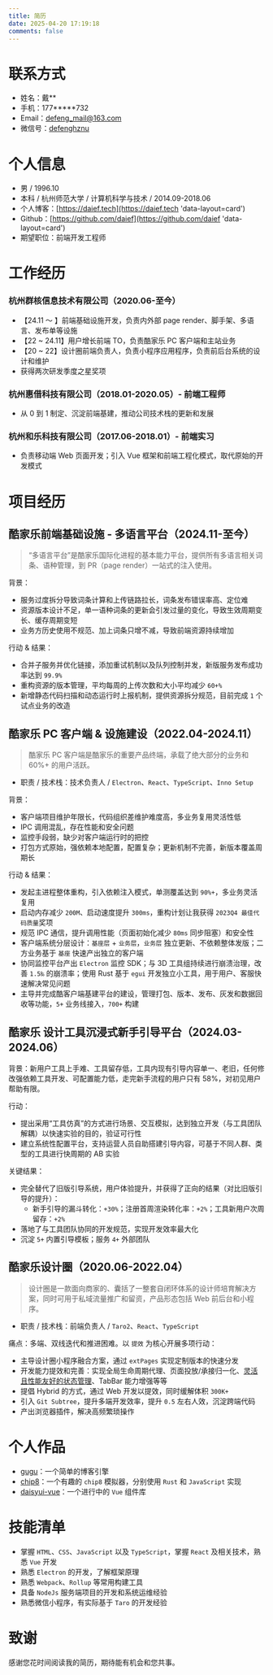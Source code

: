 ```yaml
---
title: 简历
date: 2025-04-20 17:19:18
comments: false
---
```


<!--
- https://github.com/geekcompany/ResumeSample/blob/master/web.md
-->

# 联系方式

- 姓名：戴\*\*
- 手机：177\*\*\*\*\*732
- Email：<defeng_mail@163.com>
- 微信号：[defenghznu](https://daief.tech/images/wechat.jpg)

# 个人信息

- 男 / 1996.10
- 本科 / 杭州师范大学 / 计算机科学与技术 / 2014.09-2018.06
- 个人博客：[https://daief.tech](https://daief.tech 'data-layout=card')
- Github：[https://github.com/daief](https://github.com/daief 'data-layout=card')
- 期望职位：前端开发工程师

# 工作经历

### 杭州群核信息技术有限公司（2020.06-至今）

- 【24.11 ～ 】前端基础设施开发，负责内外部 page render、脚手架、多语言、发布单等设施
- 【22 ~ 24.11】用户增长前端 TO，负责酷家乐 PC 客户端和主站业务
- 【20 ~ 22】设计圈前端负责人，负责小程序应用程序，负责前后台系统的设计和维护
- 获得两次研发季度之星奖项

### 杭州惠借科技有限公司（2018.01-2020.05）- 前端工程师

- 从 0 到 1 制定、沉淀前端基建，推动公司技术栈的更新和发展

### 杭州和乐科技有限公司（2017.06-2018.01）- 前端实习

- 负责移动端 Web 页面开发；引入 Vue 框架和前端工程化模式，取代原始的开发模式

# 项目经历

## 酷家乐前端基础设施 - 多语言平台（2024.11-至今）

<!-- 15w + 词条、300w+ 翻译 -->

> “多语言平台”是酷家乐国际化进程的基本能力平台，提供所有多语言相关词条、语种管理，到 PR（page render）一站式的注入使用。

背景：

- 服务过度拆分导致词条计算和上传链路拉长，词条发布错误率高、定位难
- 资源版本设计不足，单一语种词条的更新会引发过量的变化，导致生效周期变长、缓存周期变短
- 业务方历史使用不规范、加上词条只增不减，导致前端资源持续增加

行动 & 结果：

- 合并子服务并优化链接，添加重试机制以及队列控制并发，新版服务发布成功率达到 `99.9%`
- 重构资源的版本管理，平均每周的上传次数和大小平均减少 `60+%`
- 新增静态代码扫描和动态运行时上报机制，提供资源拆分规范，目前完成 `1` 个试点业务的改造

## 酷家乐 PC 客户端 & 设施建设（2022.04-2024.11）

> 酷家乐 PC 客户端是酷家乐的重要产品终端，承载了绝大部分的业务和 60%+ 的用户活跃。

- 职责 / 技术栈：技术负责人 / `Electron`、`React`、`TypeScript`、`Inno Setup`

背景：

- 客户端项目维护年限长，代码组织差维护难度高，多业务复用灵活性低
- IPC 调用混乱，存在性能和安全问题
- 监控手段弱，缺少对客户端运行时的把控
- 打包方式原始，强依赖本地配置，配置复杂；更新机制不完善，新版本覆盖周期长

行动 & 结果：

- 发起主进程整体重构，引入依赖注入模式，单测覆盖达到 `90%+`，多业务灵活复用
- 启动内存减少 `200M`、启动速度提升 `300ms`，重构计划让我获得 `2023Q4 最佳代码质量`奖项
- 规范 IPC 通信，提升调用性能（页面初始化减少 `80ms` 同步阻塞）和安全性
- 客户端系统分层设计：`基座层` + `业务层`，`业务层` 独立更新、不依赖整体发版；二方业务基于 `基座` 快速产出独立的客户端
- 协同监控平台产出 `Electron` 监控 SDK；与 3D 工具组持续进行崩溃治理，改善 `1.5‰` 的崩溃率；使用 Rust 基于 `egui` 开发独立小工具，用于用户、客服快速解决常见问题
- 主导并完成酷客户端基建平台的建设，管理打包、版本、发布、灰发和数据回收等功能，`5+` 业务线接入，`700+` 构建

## 酷家乐 设计工具沉浸式新手引导平台（2024.03-2024.06）

背景：新用户工具上手难、工具留存低，工具内现有引导内容单一、老旧，任何修改强依赖工具开发、可配置能力低，走完新手流程的用户只有 58%，对初见用户帮助有限。

行动：

- 提出采用“工具仿真”的方式进行场景、交互模拟，达到独立开发（与工具团队解耦）以快速实验的目的，验证可行性
- 建立系统性配置平台，支持运营人员自助搭建引导内容，可基于不同人群、类型的工具进行快周期的 AB 实验

关键结果：

- 完全替代了旧版引导系统，用户体验提升，并获得了正向的结果（对比旧版引导的提升）：
  - 新手引导的漏斗转化：`+30%`；注册首周渲染转化率：`+2%`；工具新用户次周留存：`+2%`
- 落地了与工具团队协同的开发规范，实现开发效率最大化
- 沉淀 `5+` 内置引导模板；服务 `4+` 外部团队

## 酷家乐设计圈（2020.06-2022.04）

> 设计圈是一款面向商家的、囊括了一整套自闭环体系的设计师培育解决方案，同时可用于私域流量推广和留资，产品形态包括 Web 前后台和小程序。

- 职责 / 技术栈：前端负责人 / `Taro2`、`React`、`TypeScript`

痛点：多端、双线迭代和推进困难。以 `提效` 为核心开展多项行动：

- 主导设计圈小程序融合方案，通过 `extPages` 实现定制版本的快速分发
- 开发能力提效和完善：实现全局生命周期代理、页面投放/承接归一化、[灵活且性能友好的状态管理](https://daief.tech/post/react-state-management-based-on-react-hooks/)、TabBar 能力增强等等
- 提倡 Hybrid 的方式，通过 Web 开发以提效，同时缓解体积 `300K+`
- 引入 `Git Subtree`，提升多端开发效率，提升 `0.5` 左右人效，沉淀跨端代码
- 产出浏览器插件，解决高频繁琐操作

<!-- 评论组件（10+ 业务接入）、浏览器插件、图片上传云端压缩、React 基座、 -->

# 个人作品

- [gugu](https://github.com/daief/blog/tree/master/packages/gugu)：一个简单的博客引擎
- [chip8](https://daief.tech/chip8/?source=wasm)：一个有趣的 `chip8` 模拟器，分别使用 `Rust` 和 `JavaScript` 实现
- [daisyui-vue](https://github.com/daief/daisyui-vue)：一个进行中的 `Vue` 组件库

# 技能清单

- 掌握 `HTML`、`CSS`、`JavaScript` 以及 `TypeScript`，掌握 `React` 及相关技术，熟悉 `Vue` 开发
- 熟悉 `Electron` 的开发，了解框架原理
- 熟悉 `Webpack`、`Rollup` 等常用构建工具
- 具备 `NodeJs` 服务端项目的开发和系统运维经验
- 熟悉微信小程序，有实际基于 `Taro` 的开发经验

# 致谢

感谢您花时间阅读我的简历，期待能有机会和您共事。
